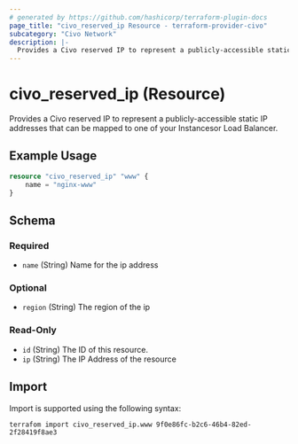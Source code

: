 ```yaml
---
# generated by https://github.com/hashicorp/terraform-plugin-docs
page_title: "civo_reserved_ip Resource - terraform-provider-civo"
subcategory: "Civo Network"
description: |-
  Provides a Civo reserved IP to represent a publicly-accessible static IP addresses that can be mapped to one of your Instancesor Load Balancer.
---
```


# civo_reserved_ip (Resource)

Provides a Civo reserved IP to represent a publicly-accessible static IP addresses that can be mapped to one of your Instancesor Load Balancer.

## Example Usage

```terraform
resource "civo_reserved_ip" "www" {
    name = "nginx-www" 
}
```

<!-- schema generated by tfplugindocs -->
## Schema

### Required

- `name` (String) Name for the ip address

### Optional

- `region` (String) The region of the ip

### Read-Only

- `id` (String) The ID of this resource.
- `ip` (String) The IP Address of the resource

## Import

Import is supported using the following syntax:

```shell
terrafom import civo_reserved_ip.www 9f0e86fc-b2c6-46b4-82ed-2f28419f8ae3
```
